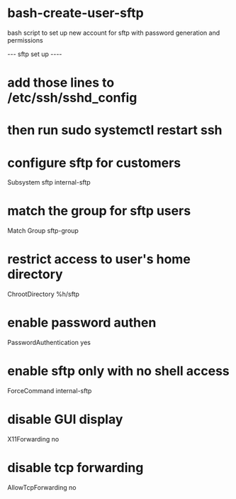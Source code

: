 # bash-create-user-sftp
bash script to set up new account for sftp with password generation and permissions


--- sftp set up ----
# add those lines to /etc/ssh/sshd_config
# then run sudo systemctl restart ssh
# configure sftp for customers
Subsystem sftp internal-sftp
# match the group for sftp users
Match Group sftp-group
# restrict access to user's home directory
ChrootDirectory %h/sftp
# enable password authen
PasswordAuthentication yes
# enable sftp only with no shell access
ForceCommand internal-sftp
# disable GUI display
X11Forwarding no
# disable tcp forwarding
AllowTcpForwarding no
